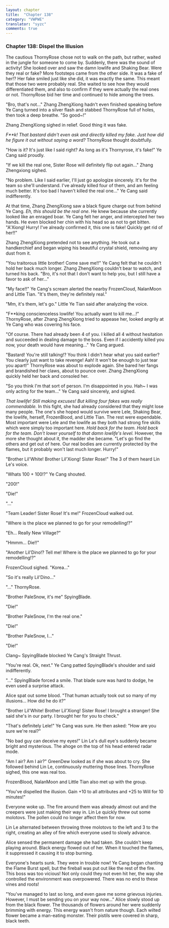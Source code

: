 ```yaml
---
layout: chapter
title:  "Chapter 138"
category: "VWPWE"
translator: "syzc"
comments: true
---
```


### Chapter 138: Dispel the Illusion

The cautious ThornyRose chose not to walk on the path, but rather, waited in the jungle for someone to come by. Suddenly, there was the sound of activity! She looked over and saw the damn lowlife and Shaking Bear. Were they real or fake? More footsteps came from the other side. It was a fake of her!? Her fake smiled just like she did, it was exactly the same. This meant that those two were probably real. She waited to see how they would differentiated them, and also to confirm if they were actually the real ones or not. ThornyRose bid her time and continued to hide among the trees.

"Bro, that's not..." Zhang ZhengXiong hadn't even finished speaking before Ye Cang turned into a silver flash and stabbed ThornyRose full of holes, then took a deep breathe. "So good~!"

Zhang ZhengXiong sighed in relief. Good thing it was fake.

*F\*\*k! That bastard didn't even ask and directly killed my fake. Just how did he figure it out without saying a word?* ThornyRose thought doubtfully.

"How is it? It's just like I said right? As long as it's Thornyrose, it's fake!" Ye Cang said proudly.

"If we kill the real one, Sister Rose will definitely flip out again..." Zhang Zhengxiong sighed.

"No problem. Like I said earlier, I'll just go apologize sincerely. It's for the team so she'll understand. I've already killed four of them, and am feeling much better. It's too bad I haven't killed the real one..." Ye Cang said indifferently.

At that time, Zhang ZhengXiong saw a black figure charge out from behind Ye Cang. *Eh, this should be the real one.* He knew because she currently looked like an enraged boar. Ye Cang felt her anger, and intercepted her two hands. He even blocked her chin with his head so as not to get bitten. "A'Xiong! Hurry! I've already confirmed it, this one is fake! Quickly get rid of her!!"

Zhang ZhengXiong pretended not to see anything. He took out a handkerchief and began wiping his beautiful crystal shield, removing any dust from it.

"You traitorous little brother! Come save me!!" Ye Cang felt that he couldn't hold her back much longer. Zhang ZhengXiong couldn't bear to watch, and turned his back. "Bro, it's not that I don't want to help you, but I still have a favor to ask of her..."

"My face!!" Ye Cang's scream alerted the nearby FrozenCloud, NalanMoon and Little Tian. "It's them, they're definitely real."

"Mm, it's them, let's go." Little Ye Tian said after analyzing the voice.

"F\*\*king conscienceless lowlife! You actually want to kill me...!" ThornyRose, after Zhang ZhengXiong tried to appease her, looked angrily at Ye Cang who was covering his face.

"Of course. There had already been 4 of you. I killed all 4 without hesitation and succeeded in dealing damage to the boss. Even if I accidently killed you now, your death would have meaning..." Ye Cang argued.

"Bastard! You're still talking!? You think I didn't hear what you said earlier? You clearly just want to take revenge! Aah! It won't be enough to just tear you apart!" ThornyRose was about to explode again. She bared her fangs and brandished her claws, about to pounce over. Zhang ZhengXiong quickly held her back and consoled her.

"So you think I'm that sort of person. I'm disappointed in you. Hah~ I was only acting for the team..." Ye Cang said sincerely, and sighed.

*That lowlife! Still making excuses! But killing four fakes was really commendable.* In this fight, she had already considered that they might lose many people. The one's she hoped would survive were Lele, Shaking Bear, the lowlife, herself, FrozenBlood, and Little Tian. The rest were expendable. Most important were Lele and the lowlife as they both had strong fire skills which were simply too important here. *Hold back for the team. Hold back for the team. Don't lower yourself to that damn lowlife's level.* However, the more she thought about it, the madder she became. "Let's go find the others and get out of here. Our real bodies are currently protected by the flames, but it probably won't last much longer. Hurry!"

"Brother Lil'White! Brother Lil'Xiong! Sister Rose!" The 3 of them heard Lin Le's voice.

"Whats 100 + 100!?" Ye Cang shouted.

"200!"

"Die!"

"..."

"Team Leader! Sister Rose! It's me!" FrozenCloud walked out.

"Where is the place we planned to go for your remodelling!?"

"Eh... Really New Village?"

"Hmmm... Die!!"

"Another Lil'Dino!? Tell me! Where is the place we planned to go for your remodelling!?"

FrozenCloud sighed. "Korea..."

"So it's really Lil'Dino..."

"..." ThornyRose.

"Brother PaleSnow, it's me" SpyingBlade.

"Die!"

"Brother PaleSnow, I'm the real one."

"Die!"

"Brother PaleSnow, I..."

"Die!"

Clang~ SpyingBlade blocked Ye Cang's Straight Thrust.

"You're real. Ok, next." Ye Cang patted SpyingBlade's shoulder and said indifferently.

"..." SpyingBlade forced a smile. That blade sure was hard to dodge, he even used a surprise attack.

Alice spat out some blood. "That human actually took out so many of my illusions... How did he do it?"

"Brother Lil'White! Brother Lil'Xiong! Sister Rose! I brought a stranger! She said she's in our party. I brought her for you to check."

"That's definitely Lele!" Ye Cang was sure. He then asked: "How are you sure we're real?"

"No bad guy can deceive my eyes!" Lin Le's dull eye's suddenly became bright and mysterious. The ahoge on the top of his head entered radar mode.

"Am I air? Am I air?" GreenDew looked as if she was about to cry. She followed behind Lin Le, continuously muttering those lines. ThornyRose sighed, this one was real too.

FrozenBlood, NalanMoon and Little Tian also met up with the group.

"You've dispelled the illusion. Gain +10 to all attributes and +25 to Will for 10 minutes!"

Everyone woke up. The fire around them was already almost out and the creepers were just making their way in. Lin Le quickly threw out some molotovs. The pollen could no longer affect them for now.

Lin Le alternated between throwing three molotovs to the left and 3 to the right, creating an alley of fire which everyone used to slowly advance. 

Alice sensed the permanent damage she had taken. She couldn't keep playing around. Black energy flowed out of her. When it touched the flames, it suppressed it causing it to stop burning.

Everyone's hearts sunk. They were in trouble now! Ye Cang began chanting the Flame Burst spell, but the fireball was put out like the rest of the fire. This boss was too vicious! Not only could they not even hit her, the way she controlled the environment was overpowered. There was no end to these vines and roots!

"You've managed to last so long, and even gave me some grievous injuries. However, I must be sending you on your way now..." Alice slowly stood up from the black flower. The thousands of flowers around her were suddenly brimming with energy. This energy wasn't from nature though. Each wilted flower became a man-eating monster. Their pistils were covered in sharp, black teeth.  

